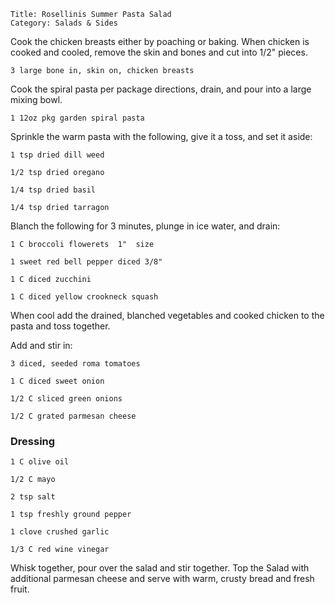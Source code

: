 ~~~ recipe-info
Title: Rosellinis Summer Pasta Salad
Category: Salads & Sides
~~~

Cook the chicken breasts either by poaching or baking. When chicken is cooked and cooled, remove the
skin and bones and cut into 1/2" pieces.

~~~ recipe-ingredients
3 large bone in, skin on, chicken breasts
~~~

Cook the spiral pasta per package directions, drain, and pour into a large mixing bowl.

~~~ recipe-ingredients
1 12oz pkg garden spiral pasta
~~~

Sprinkle the warm pasta with the following, give it a toss, and set it aside:

~~~ recipe-ingredients
1 tsp dried dill weed

1/2 tsp dried oregano

1/4 tsp dried basil

1/4 tsp dried tarragon
~~~

Blanch the following for 3 minutes, plunge in ice water, and drain:

~~~ recipe-ingredients
1 C broccoli flowerets  1"  size

1 sweet red bell pepper diced 3/8"

1 C diced zucchini

1 C diced yellow crookneck squash
~~~

When cool add the drained, blanched vegetables and cooked chicken to the pasta and toss together.

Add and stir in:

~~~ recipe-ingredients
3 diced, seeded roma tomatoes

1 C diced sweet onion

1/2 C sliced green onions

1/2 C grated parmesan cheese
~~~


### Dressing

~~~ recipe-ingredients
1 C olive oil

1/2 C mayo

2 tsp salt

1 tsp freshly ground pepper

1 clove crushed garlic

1/3 C red wine vinegar
~~~

Whisk together, pour over the salad and stir together. Top the Salad with additional parmesan cheese
and serve with warm, crusty bread and fresh fruit.
